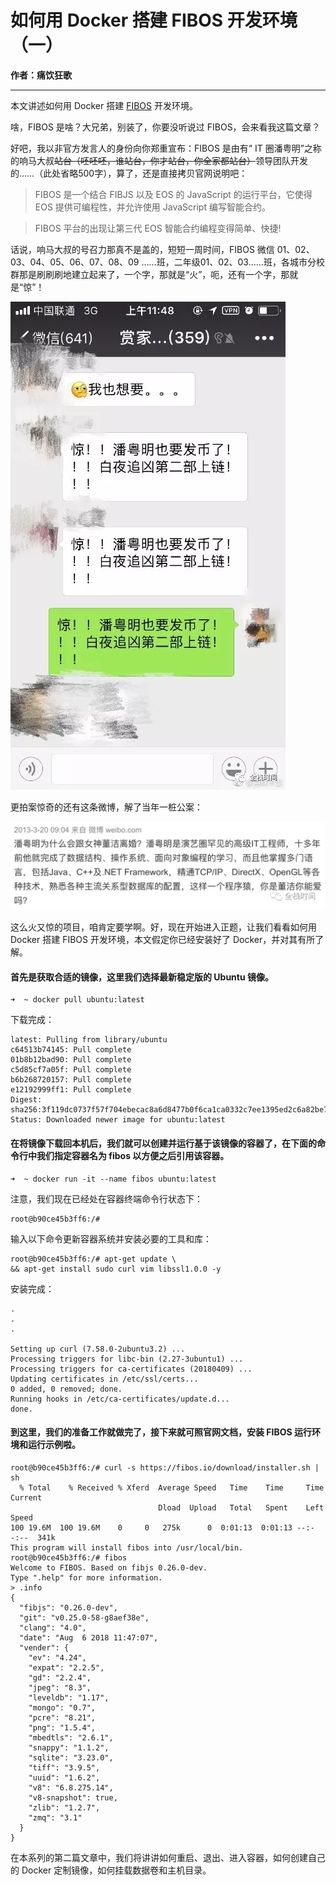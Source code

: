 # 如何用 Docker 搭建 FIBOS 开发环境（一）

**作者：痛饮狂歌**

------

本文讲述如何用 Docker 搭建 [FIBOS](https://fibos.io/) 开发环境。

啥，FIBOS 是啥？大兄弟，别装了，你要没听说过 FIBOS，会来看我这篇文章？

好吧，我以非官方发言人的身份向你郑重宣布：FIBOS 是由有“ IT 圈潘粤明”之称的响马大叔~~站台（呸呸呸，谁站台，你才站台，你全家都站台）~~领导团队开发的……（此处省略500字），算了，还是直接拷贝官网说明吧：

> FIBOS 是一个结合 FIBJS 以及 EOS 的 JavaScript 的运行平台，它使得 EOS 提供可编程性，并允许使用 JavaScript 编写智能合约。

> FIBOS 平台的出现让第三代 EOS 智能合约编程变得简单、快捷!


话说，响马大叔的号召力那真不是盖的，短短一周时间，FIBOS 微信 01、02、03、04、05、06、07、08、09 ……班，二年级01、02、03……班，各城市分校群那是刷刷刷地建立起来了，一个字，那就是“火”，呃，还有一个字，那就是“惊”！

![](../imgs/docker1_1.jpg)

更拍案惊奇的还有这条微博，解了当年一桩公案：

![](../imgs/docker1_2.jpg)

这么火又惊的项目，咱肯定要学啊。好，现在开始进入正题，让我们看看如何用 Docker 搭建 FIBOS 开发环境，本文假定你已经安装好了 Docker，并对其有所了解。

#### 首先是获取合适的镜像，这里我们选择最新稳定版的 Ubuntu 镜像。

```
➜  ~ docker pull ubuntu:latest
```

下载完成：

```
latest: Pulling from library/ubuntu
c64513b74145: Pull complete
01b8b12bad90: Pull complete
c5d85cf7a05f: Pull complete
b6b268720157: Pull complete
e12192999ff1: Pull complete
Digest: sha256:3f119dc0737f57f704ebecac8a6d8477b0f6ca1ca0332c7ee1395ed2c6a82be7
Status: Downloaded newer image for ubuntu:latest
```

#### 在将镜像下载回本机后，我们就可以创建并运行基于该镜像的容器了，在下面的命令行中我们指定容器名为 fibos 以方便之后引用该容器。

```
➜  ~ docker run -it --name fibos ubuntu:latest
```

注意，我们现在已经处在容器终端命令行状态下：

```
root@b90ce45b3ff6:/#
```

输入以下命令更新容器系统并安装必要的工具和库：

```
root@b90ce45b3ff6:/# apt-get update \
&& apt-get install sudo curl vim libssl1.0.0 -y
```

安装完成：

```
.
.
.

Setting up curl (7.58.0-2ubuntu3.2) ...
Processing triggers for libc-bin (2.27-3ubuntu1) ...
Processing triggers for ca-certificates (20180409) ...
Updating certificates in /etc/ssl/certs...
0 added, 0 removed; done.
Running hooks in /etc/ca-certificates/update.d...
done.
```

#### 到这里，我们的准备工作就做完了，接下来就可照官网文档，安装 FIBOS 运行环境和运行示例啦。

```
root@b90ce45b3ff6:/# curl -s https://fibos.io/download/installer.sh | sh
  % Total    % Received % Xferd  Average Speed   Time    Time     Time  Current
                                 Dload  Upload   Total   Spent    Left  Speed
100 19.6M  100 19.6M    0     0   275k      0  0:01:13  0:01:13 --:--:--  341k
This program will install fibos into /usr/local/bin.
root@b90ce45b3ff6:/# fibos
Welcome to FIBOS. Based on fibjs 0.26.0-dev.
Type ".help" for more information.
> .info
{
  "fibjs": "0.26.0-dev",
  "git": "v0.25.0-58-g8aef38e",
  "clang": "4.0",
  "date": "Aug  6 2018 11:47:07",
  "vender": {
    "ev": "4.24",
    "expat": "2.2.5",
    "gd": "2.2.4",
    "jpeg": "8.3",
    "leveldb": "1.17",
    "mongo": "0.7",
    "pcre": "8.21",
    "png": "1.5.4",
    "mbedtls": "2.6.1",
    "snappy": "1.1.2",
    "sqlite": "3.23.0",
    "tiff": "3.9.5",
    "uuid": "1.6.2",
    "v8": "6.8.275.14",
    "v8-snapshot": true,
    "zlib": "1.2.7",
    "zmq": "3.1"
  }
}
```

在本系列的第二篇文章中，我们将讲讲如何重启、退出、进入容器，如何创建自己的 Docker 定制镜像，如何挂载数据卷和主机目录。